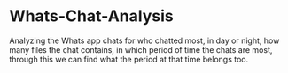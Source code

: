 # Whats-Chat-Analysis
Analyzing the Whats app chats for who chatted most, in day or night, how many files the chat contains, in which period of time the chats  are most, through this we can find what the period at that time belongs too.  
